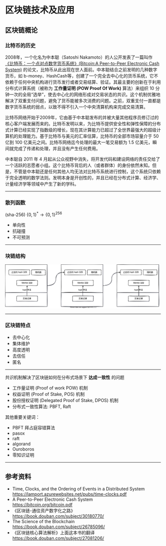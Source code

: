# 区块链技术及应用

[annotation]: [id] (a0385cf4-a2aa-4ce1-8af3-1fdf48500421)
[annotation]: [status] (public)
[annotation]: [create_time] (2021-09-06 17:37:51)
[annotation]: [category] (读书笔记)
[annotation]: [tags] (研究生课程|区块链|密码学)
[annotation]: [comments] (true)
[annotation]: [url] (http://blog.ccyg.studio/article/a0385cf4-a2aa-4ce1-8af3-1fdf48500421)

## 区块链概论

### 比特币的历史

2008年，一个化名为中本聪（Satoshi Nakamoto）的人公开发表了一篇叫作 [《比特币：一个点对点数字货币系统》(Bitcoin:A Peer-to-Peer Electronic Cash System)](https://bitcoin.org/bitcoin.pdf) 的论文，比特币从此出现在世人面前。中本聪结合之前发明的几种数字货币，如 b-money、HashCash等，创建了一个完全去中心化的货币系统，它不依赖于任何中央机构进行货币发行或者交易结算、验证。其最主要的创新在于利用分布式计算系统（被称为 **工作量证明 (POW Proof Of Work)** 算法）来组织 10 分钟一次的全局“选举”，使去中心化的网络形成对交易状态的共识。这个机制优雅地解决了双重支付问题，避免了货币能被多次消费的问题。之前，双重支付一直都是数字货币系统的弱点，以致不得不引入一个中央清算机构来完成交易清算。

比特币网络开始于2009年，它由基于中本聪发布的并被大量其他程序员修订过的核心客户端发展而来的。比特币发明以来，为比特币提供安全性和弹性保障的分布式计算已经实现了指数级的增长，现在其计算能力已超过了全世界最强大的超级计算机的处理能力。基于比特币与美元的汇率估算，比特币的全部市场容量介于 50 亿到 100 亿美元之间。比特币网络迄今处理的最大一笔交易额为 1.5 亿美元，瞬间就完成了传递和处理，并且没有产生任何费用。

中本聪自 2011 年 4 月起从公众视野中消失，将开发代码和建设网络的责任交给了一个活跃的志愿者小组。这个比特币背后的人（或者群体）的身份依然未知。但是，不管是中本聪还是任何其他人均无法对比特币系统进行控制，这个系统只依赖于完全透明的数学法则。发明本身是开创性的，并且已经在分布式计算、经济学、计量经济学等领域中产生了新的学科。

---

### 散列函数 

(sha-256) $\{0, 1\}^* \to \{0, 1\}^{256}$

- 单向性
- 抗碰撞
- 不可预测

---

### 块链结构

![](./images/block-chain-01.drawio.svg)


---

### 区块链特点

- 去中心化
- 集体维护
- 高度透明
- 去信任
- 匿名

---

共识机制解决了区块链如何在分布式场景下
**达成一致性** 的问题

- 工作量证明 (Proof of work POW) 机制
- 权益证明 (Proof of Stake, POS) 机制
- 股份授权证明 (Delegated Proof of Stake, DPOS) 机制
- 分布式一致性算法: PBFT, Raft

其他重要关键词：

- PBFT 拜占庭容错算法
- pasox 
- raft
- algorand
- Ouroboros
- 零知识证明

---

## 参考资料

- Time, Clocks, and the Ordering of Events in a Distributed System  
    <https://lamport.azurewebsites.net/pubs/time-clocks.pdf>
- A Peer-to-Peer Electronic Cash System  
    <https://bitcoin.org/bitcoin.pdf>
- 《区块链-通往资产数字化之路》  
    <https://book.douban.com/subject/30180770/>
- The Science of the Blockchain  
    <https://book.douban.com/subject/26785096/>
- 《区块链核心算法解析》上面这本书的翻译  
    <https://book.douban.com/subject/27081206/>